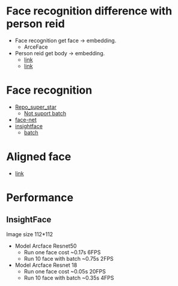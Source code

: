# Face recognition difference with person reid
+ Face recognition get face -> embedding.
  + ArceFace
+ Person reid get body -> embedding.
  + [link](https://github.com/layumi/Person_reID_baseline_pytorch)
  + [link](https://github.com/KaiyangZhou/deep-person-reid)
# Face recognition
  + [Repo_super_star](https://github.com/ageitgey/face_recognition)
    + [Not suport batch](https://github.com/ageitgey/face_recognition/blob/87a8449a359fbc0598e95b820e920ce285b8a9d9/face_recognition/api.py#L203)
  + [face-net](https://github.com/timesler/facenet-pytorch)
  + [insightface](https://github.com/deepinsight/insightface/tree/master/recognition/arcface_torch)
    + [batch](https://github.com/deepinsight/insightface/blob/master/recognition/arcface_torch/eval/verification.py#L227)
# Aligned face 
+ [link](https://github.com/1adrianb/face-alignment)

# Performance 
## InsightFace 

Image size 112*112

+ Model Arcface Resnet50
  + Run one face cost ~0.17s 6FPS
  + Run 10 face with batch ~0.75s 2FPS
+ Model Arcface Resnet 18
  + Run one face cost ~0.05s 20FPS
  + Run 10 face with batch ~0.35s 4FPS